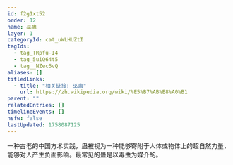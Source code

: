 ```yaml
---
id: f2g1xt52
order: 12
name: 巫蛊
layer: 1
categoryId: cat_uWLHUZtI
tagIds:
  - tag_TRpfu-I4
  - tag_5uiQ64t5
  - tag__NZec6vQ
aliases: []
titledLinks:
  - title: "相关链接: 巫蛊"
    url: https://zh.wikipedia.org/wiki/%E5%B7%AB%E8%A0%B1
parent: ""
relatedEntries: []
timelineEvents: []
nsfw: false
lastUpdated: 1758087125
---
```


一种古老的中国方术实践，蛊被视为一种能够寄附于人体或物体上的超自然力量，能够对人产生负面影响。最常见的蛊是以毒虫为媒介的。